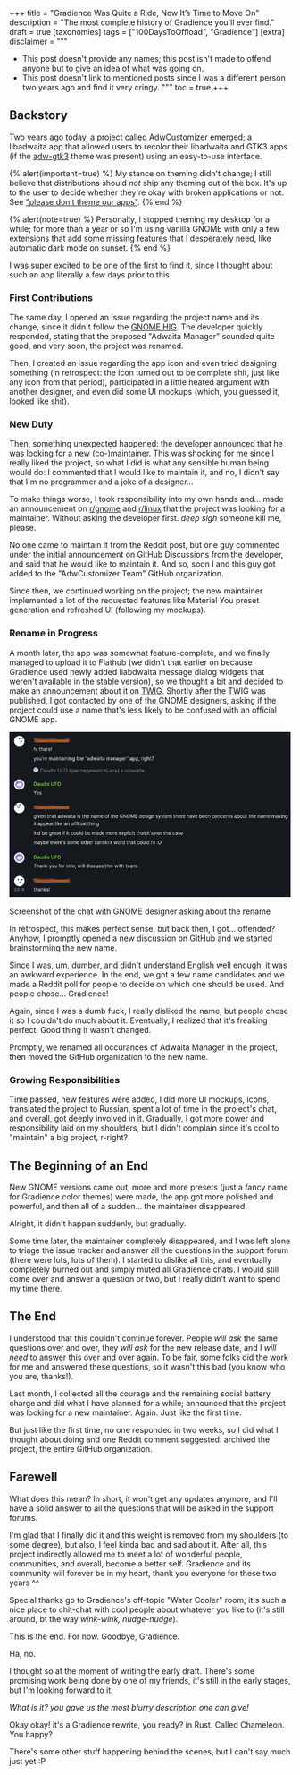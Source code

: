 +++
title = "Gradience Was Quite a Ride, Now It’s Time to Move On"
description = "The most complete history of Gradience you'll ever find."
draft = true
[taxonomies]
tags = ["100DaysToOffload", "Gradience"]
[extra]
disclaimer = """
- This post doesn't provide any names; this post isn't made to offend anyone but to give an idea of what was going on.
- This post doesn't link to mentioned posts since I was a different person two years ago and find it very cringy.
"""
toc = true
+++

## Backstory

Two years ago today, a project called AdwCustomizer emerged; a libadwaita app that allowed users to recolor their libadwaita and GTK3 apps (if the [adw-gtk3](https://github.com/lassekongo83/adw-gtk3) theme was present) using an easy-to-use interface.

{% alert(important=true) %}
My stance on theming didn't change; I still believe that distributions should *not* ship any theming out of the box. It's up to the user to decide whether they're okay with broken applications or not. See ["please don’t theme our apps"](https://stopthemingmy.app).
{% end %}

{% alert(note=true) %}
Personally, I stopped theming my desktop for a while; for more than a year or so I'm using vanilla GNOME with only a few extensions that add some missing features that I desperately need, like automatic dark mode on sunset.
{% end %}

I was super excited to be one of the first to find it, since I thought about such an app literally a few days prior to this.

### First Contributions

The same day, I opened an issue regarding the project name and its change, since it didn't follow the [GNOME HIG](https://developer.gnome.org/hig/guidelines/app-naming.html). The developer quickly responded, stating that the proposed "Adwaita Manager" sounded quite good, and very soon, the project was renamed.

Then, I created an issue regarding the app icon and even tried designing something (in retrospect: the icon turned out to be complete shit, just like any icon from that period), participated in a little heated argument with another designer, and even did some UI mockups (which, you guessed it, looked like shit).

### New Duty

Then, something unexpected happened: the developer announced that he was looking for a new (co-)maintainer. This was shocking for me since I really liked the project, so what I did is what any sensible human being would do: I commented that I would like to maintain it, and no, I didn't say that I'm no programmer and a joke of a designer...

To make things worse, I took responsibility into my own hands and... made an announcement on [r/gnome](https://old.reddit.com/r/gnome/) and [r/linux](https://old.reddit.com/r/linux/) that the project was looking for a maintainer. Without asking the developer first. *deep sigh* someone kill me, please.

No one came to maintain it from the Reddit post, but one guy commented under the initial announcement on GitHub Discussions from the developer, and said that he would like to maintain it. And so, soon I and this guy got added to the "AdwCustomizer Team" GitHub organization.

Since then, we continued working on the project; the new maintainer implemented a lot of the requested features like Material You preset generation and refreshed UI (following my mockups).

### Rename in Progress

A month later, the app was somewhat feature-complete, and we finally managed to upload it to Flathub (we didn't that earlier on because Gradience used newly added liabdwaita message dialog widgets that weren't available in the stable version), so we thought a bit and decided to make an announcement about it on <abbr title="This Week In GNOME">[TWIG](https://gitlab.gnome.org/Teams/Websites/thisweek.gnome.org/-/blob/main/README.md)</abbr>. Shortly after the TWIG was published, I got contacted by one of the GNOME designers, asking if the project could use a name that's less likely to be confused with an official GNOME app.

![rename request](rename-request.png)
<figcaption>Screenshot of the chat with GNOME designer asking about the rename</figcaption>

In retrospect, this makes perfect sense, but back then, I got... offended? Anyhow, I promptly opened a new discussion on GitHub and we started brainstorming the new name.

Since I was, um, dumber, and didn't understand English well enough, it was an awkward experience. In the end, we got a few name candidates and we made a Reddit poll for people to decide on which one should be used. And people chose... Gradience!

Again, since I was a dumb fuck, I really disliked the name, but people chose it so I couldn't do much about it. Eventually, I realized that it's freaking perfect. Good thing it wasn't changed.

Promptly, we renamed all occurances of Adwaita Manager in the project, then moved the GitHub organization to the new name.

### Growing Responsibilities

Time passed, new features were added, I did more UI mockups, icons, translated the project to Russian, spent a lot of time in the project's chat, and overall, got deeply involved in it. Gradually, I got more power and responsibility laid on my shoulders, but I didn't complain since it's cool to "maintain" a big project, r-right?

## The Beginning of an End

New GNOME versions came out, more and more presets (just a fancy name for Gradience color themes) were made, the app got more polished and powerful, and then all of a sudden... the maintainer disappeared.

Alright, it didn't happen suddenly, but gradually.

Some time later, the maintainer completely disappeared, and I was left alone to triage the issue tracker and answer all the questions in the support forum (there were lots, lots of them). I started to dislike all this, and eventually completely burned out and simply muted all Gradience chats. I would still come over and answer a question or two, but I really didn't want to spend my time there.

## The End

I understood that this couldn't continue forever. People *will ask* the same questions over and over, they *will ask* for the new release date, and I *will need* to answer this over and over again. To be fair, some folks did the work for me and answered these questions, so it wasn't this bad (you know who you are, thanks!).

Last month, I collected all the courage and the remaining social battery charge and did what I have planned for a while; announced that the project was looking for a new maintainer. Again. Just like the first time.

But just like the first time, no one responded in two weeks, so I did what I thought about doing and one Reddit comment suggested: archived the project, the entire GitHub organization.

## Farewell

What does this mean? In short, it won't get any updates anymore, and I'll have a solid answer to all the questions that will be asked in the support forums.

I'm glad that I finally did it and this weight is removed from my shoulders (to some degree), but also, I feel kinda bad and sad about it. After all, this project indirectly allowed me to meet a lot of wonderful people, communities, and overall, become a better self. Gradience and its community will forever be in my heart, thank you everyone for these two years ^^

Special thanks go to Gradience's off-topic "Water Cooler" room; it's such a nice place to chit-chat with cool people about whatever you like to (it's still around, bt the way *wink-wink, nudge-nudge*).

This is the end. For now. Goodbye, Gradience.

Ha, no.

I thought so at the moment of writing the early draft. There's some promising work being done by one of my friends, it's still in the early stages, but I'm looking forward to it.

*What is it? you gave us the most blurry description one can give!*

Okay okay! it's a Gradience rewrite, you ready? in Rust. Called Chameleon. You happy?

There's some other stuff happening behind the scenes, but I can't say much just yet :P
